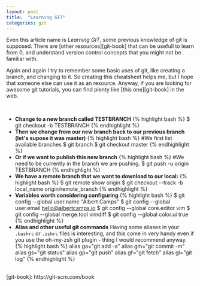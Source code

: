 ```yaml
---
layout: post
title:  "Learning GIT"
categories: git
---
```

Even this article name is _Learning GIT_, some previous knowledge of git is supposed. There are [other resources][git-book] that can be usefull to learn from 0, and understand version control concepts that you might not be familiar with.

Again and again I try to remember some basic uses of git, like creating a branch, and changing to it. So creating this cheatsheet helps me, but I hope that someone else can use it as an resource. Anyway, if you are looking for awesome git tutorials, you can find plenty like [this one][git-book] in the web.

&nbsp;
- __Change to a new branch called TESTBRANCH__
{% highlight bash %}
$ git checkout -b TESTBRANCH
{% endhighlight %}
&nbsp;
- __Then we change from our new branch back to our previous branch (let's supose it was master)__
{% highlight bash %}
#We first list available branches
$ git branch
$ git checkout master
{% endhighlight %}
&nbsp;
- __Or if we want to publish this new branch__
{% highlight bash %}
#We need to be currently in the branch we are pushing.
$ git push -u origin TESTBRANCH
{% endhighlight %}
&nbsp;
- __We have a remote branch that we want to download to our local:__
{% highlight bash %}
$ git remote show origin
$ git checkout --track -b local_name origin/remote_branch
{% endhighlight %}
&nbsp;
- __Variables worth considering configuring__
{% highlight bash %}
$ git config --global user.name "Albert Camps"
$ git config --global user.email hello@albertcamps.io
$ git config --global core.editor vim
$ git config --global merge.tool vimdiff
$ git config --global color.ui true
{% endhighlight %}
&nbsp;
- __Alias and other useful git commands__
Having some aliases in your `.bashrc` or `.zshrc` files is interesting, and this come in very handy even if you use the oh-my-zsh git plugin - thing I would recommend anyway.
{% highlight bash %}
alias ga="git add -a"
alias gm="git commit -m"
alias gs="git status"
alias gp="git push"
alias gf="git fetch"
alias gl="git log"
{% endhighlight %}
<br />
[git-book]: http://git-scm.com/book
